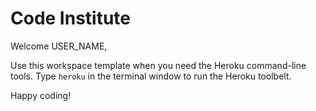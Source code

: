# Code Institute

Welcome USER_NAME,

Use this workspace template when you need the Heroku command-line tools. Type `heroku` in the terminal window to run the Heroku toolbelt.

Happy coding!
